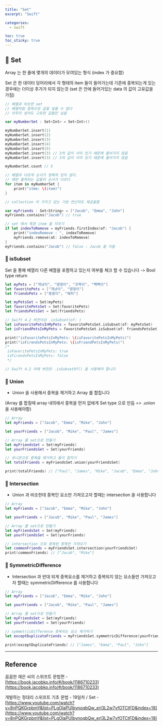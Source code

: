 ```yaml
---
title: "Set"
excerpt: "Swift"

categories:
  - swift

toc: true
toc_sticky: true
---
```


## 🔷 Set

Array 는 한 줄에 몇개의 데이터가 모여있는 형식 (index 가 중요함)

Set 은 한 데이터 덩어리에서 각 형태의 item 들이 들어가는데 기존에 중복되는게 있는경우에는 더이상 추가가 되지 않는것 (set 은 안에 들어가있는 data 의 값이 고유값을 가짐)

```swift
// 배열과 비슷한 set
// 배열처럼 중복으로 값을 넣을 수 없다
// 아무리 넣어도 고유한 값들만 남음

var myNumberSet : Set<Int> = Set<Int>()

myNumberSet.insert(1)
myNumberSet.insert(2)
myNumberSet.insert(3)
myNumberSet.insert(4)
myNumberSet.insert(5)
myNumberSet.insert(3) // 3의 값이 이미 있기 때문에 들어가지 않음
myNumberSet.insert(3) // 3의 값이 이미 있기 때문에 들어가지 않음

myNumberSet.count // 5

// 배열과 다르게 순서가 정해져 있지 않다.
// 매번 출력되는 값들의 순서가 다르다
for item in myNumberSet {
	print("itme: \(item)")
}

// collection 이 가지고 있는 기본 연산자도 제공을함

var myFriends : Set<String> = ["Jacob", "Emma", "John"]
myFriends.contains("Jacob") // true

// set 에서 특정 item 을 지우기
if let indexToRemove = myFriends.firstIndex(of: "Jacob") {
	print("indexRemove : ", indexToRemove)
	myFriends.remove(at: indexToRemove)
}
myFriends.contains("Jacob") // false : Jacob 을 지움

```

### 🔶 isSubset

Set 을 통해 배열리 다른 배열을 포함하고 있는지 여부를 체크 할 수 있습니다 -> Bool type return

```swift
let myPets = ["개냥이", "댕댕이", "꼬북이", "짹짹이"]
let favoritePets = ["개냥이", "댕댕이"]
let friendsPets = ["뚱뚱이", "해피"]

let myPetsSet = Set(myPets)
let favoritePetsSet = Set(favoritePets)
let friendsPetsSet = Set(friendsPets)

// Swift 4.2 버전이상 .isSubset(of: )
let isFavoritePetsInMyPets = favoritePetsSet.isSubset(of: myPetsSet)
let isFriendPetsInMyPets = favoritePetsSet.isSubset(of: friendsPetsSet)

print("isFavoritePetsInMyPets: \(isFavoritePetsInMyPets)")
print("isFirendsPetsInMyPets: \(isFriendPetsInMyPets)")
/*
 isFavoritePetsInMyPets: true
 isFirendsPetsInMyPets: false
 */

// Swift 4.2 아래 버전은 .isSubsetOf() 을 사용해야 합니다

```

### 🔶 Union

- Union 을 사용해서 중복을 제거하고 Array 를 합칩니다

(Array 를 합칠때 array 내의에서 중복을 먼저 없에게 Set type 으로 만듬 => .union 을 사용해야함)

```swift
// Array
let myFriends = ["Jacob", "Emma", "Mike", "John"]

let yourFriends = ["Jacob", "Mike", "Paul", "James"]

// Array 를 set으로 만들기
let myFriendsSet = Set(myFriends)
let yourFriendsSet = Set(yourFriends)

// 유니온으로 중복을 제거하고 둘이 합치기
let totalFriends = myFriendsSet.union(yourFriendsSet)

print(totalFriends) // ["Paul", "James", "Mike", "Jacob", "Emma", "John"]
```

### 🔶 Intersection

- Union 과 비슷한데 중복인 요소만 가져오고자 할때는 intersection 을 사용합니다

```swift
// Array
let myFriends = ["Jacob", "Emma", "Mike", "John"]

let yourFriends = ["Jacob", "Mike", "Paul", "James"]

// Array 를 set으로 만들기
let myFriendsSet = Set(myFriends)
let yourFriendsSet = Set(yourFriends)

// intersection 으로 중복된 항목만 가져오기
let commonFriends = myFriendsSet.intersection(yourFriendsSet)
print(commonFriends) // ["Jacob", "Mike"]
```

### 🔶 SymmetricDifference

- Intersection 과 반대 되게 중복요소를 제거하고 중복되지 않는 요소들만 가져오고자 할때는 symmetricDifference 를 사용합니다

```swift
// Array
let myFriends = ["Jacob", "Emma", "Mike", "John"]

let yourFriends = ["Jacob", "Mike", "Paul", "James"]

// Array 를 set으로 만들기
let myFriendsSet = Set(myFriends)
let yourFriendsSet = Set(yourFriends)

// symmetricDifference 중복되는 요소 제가하기
let exceptDuplicateFriends = myFriendsSet.symmetricDifference(yourFriendsSet)

print(exceptDuplicateFriends) // ["James", "Emma", "Paul", "John"]

```

---

<!-- 🔶 🔷 📌 🔑 👉 -->

## Reference

꼼꼼한 재은 씨의 스위프트 문법편 - [https://book.jacobko.info/#/book/1186710233](https://book.jacobko.info/#/book/1186710233)

개발하는 정대리 스위프트 기초 문법 - 19일차 / Set - [https://www.youtube.com/watch?v=8nPQKGrpbmY&list=PLgOlaPUIbynoqbQw_erl3L2w7vfOTCtFD&index=19](https://www.youtube.com/watch?v=8nPQKGrpbmY&list=PLgOlaPUIbynoqbQw_erl3L2w7vfOTCtFD&index=19)
